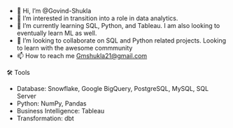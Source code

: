 - 👋 Hi, I’m @Govind-Shukla
- 👀 I’m interested in transition into a role in data analytics. 
- 🌱 I’m currently learning SQL, Python, and Tableau. I am also looking to eventually learn ML as well.
- 💞️ I’m looking to collaborate on SQL and Python related projects. Looking to learn with the awesome commmunity
- 📫 How to reach me Gmshukla21@gmail.com
<!---
Govind-Shukla/Govind-Shukla is a ✨ special ✨ repository because its `README.md` (this file) appears on your GitHub profile.
You can click the Preview link to take a look at your changes.
--->


 🛠️ Tools
- Database: Snowflake, Google BigQuery, PostgreSQL, MySQL, SQL Server
- Python: NumPy, Pandas
- Business Intelligence: Tableau
- Transformation: dbt
